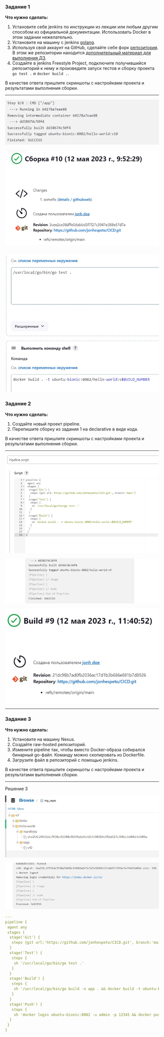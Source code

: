 ### Задание 1

**Что нужно сделать:**

1. Установите себе jenkins по инструкции из лекции или любым другим способом из официальной документации. Использовать Docker в этом задании нежелательно.
2. Установите на машину с jenkins [golang](https://golang.org/doc/install).
3. Используя свой аккаунт на GitHub, сделайте себе форк [репозитория](https://github.com/netology-code/sdvps-materials.git). В этом же репозитории находится [дополнительный материал для выполнения ДЗ](https://github.com/netology-code/sdvps-materials/blob/main/CICD/8.2-hw.md).
3. Создайте в jenkins Freestyle Project, подключите получившийся репозиторий к нему и произведите запуск тестов и сборку проекта ```go test .``` и  ```docker build .```.

В качестве ответа пришлите скриншоты с настройками проекта и результатами выполнения сборки.

---
![Screenshot](https://github.com/jonhespeto/git/blob/main/homeworks/img/8.02.1-1.jpg)

![Screenshot](https://github.com/jonhespeto/git/blob/main/homeworks/img/8.02.1-2.jpg)

![Screenshot](https://github.com/jonhespeto/git/blob/main/homeworks/img/8.02.1-3.jpg)
---
### Задание 2

**Что нужно сделать:**

1. Создайте новый проект pipeline.
2. Перепишите сборку из задания 1 на declarative в виде кода.

В качестве ответа пришлите скриншоты с настройками проекта и результатами выполнения сборки.

---
![Screenshot](https://github.com/jonhespeto/git/blob/main/homeworks/img/8.02.2-1.jpg)

![Screenshot](https://github.com/jonhespeto/git/blob/main/homeworks/img/8.02.2-2.jpg)

![Screenshot](https://github.com/jonhespeto/git/blob/main/homeworks/img/8.02.2-3.jpg)

---
### Задание 3

**Что нужно сделать:**

1. Установите на машину Nexus.
1. Создайте raw-hosted репозиторий.
1. Измените pipeline так, чтобы вместо Docker-образа собирался бинарный go-файл. Команду можно скопировать из Dockerfile.
1. Загрузите файл в репозиторий с помощью jenkins.

В качестве ответа пришлите скриншоты с настройками проекта и результатами выполнения сборки.

---
Решение 3

![Screenshot](https://github.com/jonhespeto/git/blob/main/homeworks/img/8.02.3-1.jpg)

![Screenshot](https://github.com/jonhespeto/git/blob/main/homeworks/img/8.02.3-2.jpg)

```yaml
---
pipeline {
 agent any
 stages {
  stage('Git') {
   steps {git url:'https://github.com/jonhespeto/CICD.git', branch:'main'}
  }
  stage('Test') {
   steps {
    sh '/usr/local/go/bin/go test .'
   }
  }
  stage('Build') {
   steps {
    sh '/usr/local/go/bin/go build -o app . && docker build -t ubuntu-bionic:8082/hello-world:v${BUILD_NUMBER} .'
   }
  }
  stage('Push') {
   steps {
    sh 'docker login ubuntu-bionic:8082 -u admin -p 12345 && docker push ubuntu-bionic:8082/hello-world:v$BUILD_NUMBER && docker logout'   }
  }
 }
}
